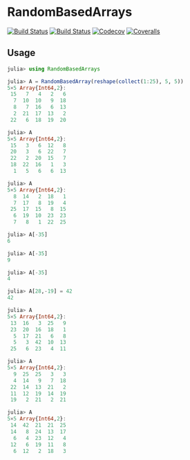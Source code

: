 # RandomBasedArrays

[![Build Status](https://travis-ci.com/giordano/RandomBasedArrays.jl.svg?branch=master)](https://travis-ci.com/giordano/RandomBasedArrays.jl)
[![Build Status](https://ci.appveyor.com/api/projects/status/github/giordano/RandomBasedArrays.jl?svg=true)](https://ci.appveyor.com/project/giordano/RandomBasedArrays-jl)
[![Codecov](https://codecov.io/gh/giordano/RandomBasedArrays.jl/branch/master/graph/badge.svg)](https://codecov.io/gh/giordano/RandomBasedArrays.jl)
[![Coveralls](https://coveralls.io/repos/github/giordano/RandomBasedArrays.jl/badge.svg?branch=master)](https://coveralls.io/github/giordano/RandomBasedArrays.jl?branch=master)

## Usage

```julia
julia> using RandomBasedArrays

julia> A = RandomBasedArray(reshape(collect(1:25), 5, 5))
5×5 Array{Int64,2}:
 15   7   4   2   6
  7  10  10   9  18
  8   7  16   6  13
  2  21  17  13   2
 22   6  18  19  20

julia> A
5×5 Array{Int64,2}:
 15   3   6  12   8
 20   3   6  22   7
 22   2  20  15   7
 18  22  16   1   3
  1   5   6   6  13

julia> A
5×5 Array{Int64,2}:
  8  14   2  18   1
  7  17   8  19   4
 25  17  15   8  15
  6  19  10  23  23
  7   8   1  22  25

julia> A[-35]
6

julia> A[-35]
9

julia> A[-35]
4

julia> A[28,-19] = 42
42

julia> A
5×5 Array{Int64,2}:
 13  16   3  25   9
 23  20  16  18   1
  5  17  21   6   8
  5   3  42  10  13
 25   6  23   4  11

julia> A
5×5 Array{Int64,2}:
  9  25  25   3   3
  4  14   9   7  18
 22  14  13  21   2
 11  12  19  14  19
 19   2  21   2  21

julia> A
5×5 Array{Int64,2}:
 14  42  21  21  25
 14   8  24  13  17
  6   4  23  12   4
 12   6  19  11   8
  6  12   2  18   3
```
